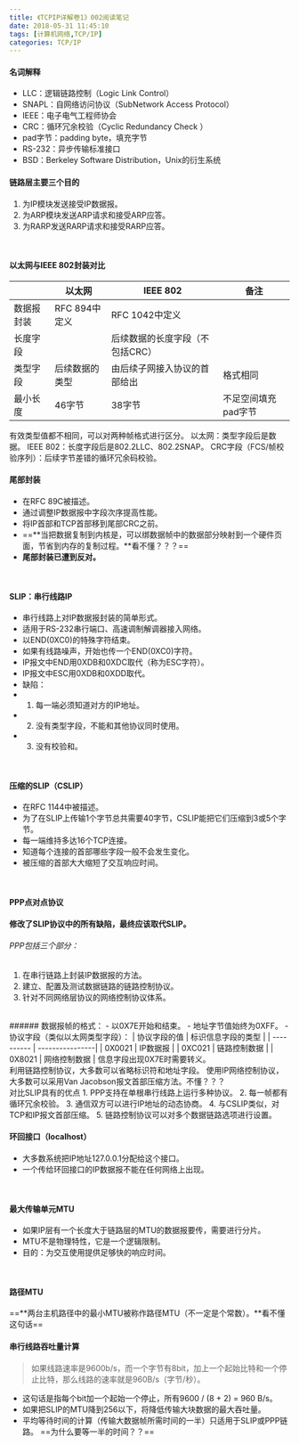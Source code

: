 ```yaml
---
title: 《TCPIP详解卷1》002阅读笔记
date: 2018-05-31 11:45:10
tags: [计算机网络,TCP/IP]
categories: TCP/IP
---
```


#### 名词解释
- LLC：逻辑链路控制（Logic Link Control）
- SNAPL：自网络访问协议（SubNetwork Access Protocol）
- IEEE：电子电气工程师协会
- CRC：循环冗余校验（Cyclic Redundancy Check ）
- pad字节：padding byte，填充字节
- RS-232：异步传输标准接口
- BSD：Berkeley Software Distribution，Unix的衍生系统
  <br/>

#### 链路层主要三个目的
1. 为IP模块发送接受IP数据报。
2. 为ARP模块发送ARP请求和接受ARP应答。
3. 为RARP发送RARP请求和接受RARP应答。
<br/>

#### 以太网与IEEE 802封装对比
|   | 以太网 | IEEE 802 | 备注 |
| - |------ | -------- | - |
| 数据报封装 | RFC 894中定义 | RFC 1042中定义 ||
| 长度字段 |  | 后续数据的长度字段（不包括CRC） ||
| 类型字段 | 后续数据的类型 | 由后续子网接入协议的首部给出 | 格式相同 |
| 最小长度 | 46字节 | 38字节 | 不足空间填充pad字节 |
有效类型值都不相同，可以对两种帧格式进行区分。
以太网：类型字段后是数据。
IEEE 802：长度字段后是802.2LLC、802.2SNAP。
CRC字段（FCS/帧校验序列）：后续字节差错的循环冗余码校验。
<br/>

#### 尾部封装
- 在RFC 89C被描述。
- 通过调整IP数据报中字段次序提高性能。
- 将IP首部和TCP首部移到尾部CRC之前。
- ==**当把数据复制到内核是，可以绑数据帧中的数据部分映射到一个硬件页面，节省到内存的复制过程。**看不懂？？？==
- **尾部封装已遭到反对。**
<br/>

#### SLIP：串行线路IP
- 串行线路上对IP数据报封装的简单形式。
- 适用于RS-232串行端口、高速调制解调器接入网络。
- 以END(0XC0)的特殊字符结束。
- 如果有线路噪声，开始也传一个END(0XC0)字符。
- IP报文中END用0XDB和0XDC取代（称为ESC字符）。
- IP报文中ESC用0XDB和0XDD取代。
- 缺陷：
- 1. 每一端必须知道对方的IP地址。
- 2. 没有类型字段，不能和其他协议同时使用。
- 3. 没有校验和。
<br/>

#### 压缩的SLIP（CSLIP）
- 在RFC 1144中被描述。
- 为了在SLIP上传输1个字节总共需要40字节，CSLIP能把它们压缩到3或5个字节。
- 每一端维持多达16个TCP连接。
- 知道每个连接的首部哪些字段一般不会发生变化。
- 被压缩的首部大大缩短了交互响应时间。
<br/>

#### PPP点对点协议
**修改了SLIP协议中的所有缺陷，最终应该取代SLIP。**
<br/>
###### PPP包括三个部分：
1. 在串行链路上封装IP数据报的方法。
2. 建立、配置及测试数据链路的链路控制协议。
3. 针对不同网络层协议的网络控制协议体系。
<br/>
###### 数据报帧的格式：
- 以0X7E开始和结束。
- 地址字节值始终为0XFF。
- 协议字段（类似以太网类型字段）：
| 协议字段的值 | 标识信息字段的类型 |
| ---------- | ----------------|
| 0X0021 | IP数据报 |
| 0XC021 | 链路控制数据 |
| 0X8021 | 网络控制数据 |
信息字段出现0X7E时需要转义。
<br/>
利用链路控制协议，大多数可以省略标识符和地址字段。
使用IP网络控制协议，大多数可以采用Van Jacobson报文首部压缩方法。不懂？？？
<br/>
对比SLIP具有的优点
1. PPP支持在单根串行线路上运行多种协议。
2. 每一帧都有循环冗余校验。
3. 通信双方可以进行IP地址的动态协商。
4. 与CSLIP类似，对TCP和IP报文首部压缩。
5. 链路控制协议可以对多个数据链路选项进行设置。
<br/>

#### 环回接口（localhost）
- 大多数系统把IP地址127.0.0.1分配给这个接口。
- 一个传给环回接口的IP数据报不能在任何网络上出现。
<br/>

#### 最大传输单元MTU
- 如果IP层有一个长度大于链路层的MTU的数据报要传，需要进行分片。
- MTU不是物理特性，它是一个逻辑限制。
- 目的：为交互使用提供足够快的响应时间。
<br/>

#### 路径MTU
==**两台主机路径中的最小MTU被称作路径MTU（不一定是个常数）。**看不懂这句话==
<br/>

#### 串行线路吞吐量计算
> 如果线路速率是9600b/s，而一个字节有8bit，加上一个起始比特和一个停止比特，那么线路的速率就是960B/s（字节/秒）。

- 这句话是指每个bit加一个起始一个停止，所有9600 / (8 + 2) = 960 B/s。
- 如果把SLIP的MTU降到256以下，将降低传输大块数据的最大吞吐量。
- 平均等待时间的计算（传输大数据帧所需时间的一半）只适用于SLIP或PPP链路。
==为什么要等一半的时间？？==
<br/>
